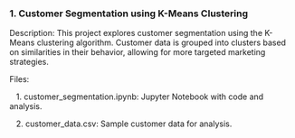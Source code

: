 <h3>1. Customer Segmentation using K-Means Clustering</h3>
<p>Description: This project explores customer segmentation using the K-Means clustering algorithm.
Customer data is grouped into clusters based on similarities in their behavior, allowing for more targeted marketing strategies.</p>
Files:<br/>
    <p>&nbsp;&nbsp;&nbsp;1. customer_segmentation.ipynb: Jupyter Notebook with code and analysis.</p>
    <p>&nbsp;&nbsp;&nbsp;2. customer_data.csv: Sample customer data for analysis.</p>
<br/>
